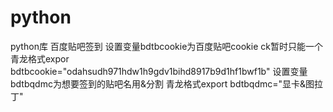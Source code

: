 # python
python库
百度贴吧签到
设置变量bdtbcookie为百度贴吧cookie ck暂时只能一个 青龙格式expor bdtbcookie="odahsudh971hdw1h9gdv1bihd8917b9d1hf1bwf1b"
设置变量bdtbqdmc为想要签到的贴吧名用&分割 青龙格式export bdtbqdmc="显卡&图拉丁"
